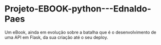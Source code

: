 # Projeto-EBOOK-python---Ednaldo-Paes
Um eBook, ainda em evolução sobre a batalha que é o desenvolvimento de uma API em Flask, da sua criação até o seu deploy.
